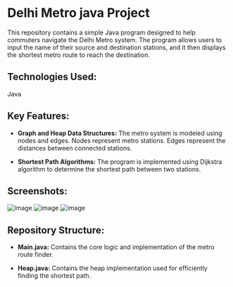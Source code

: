 
# Delhi Metro java Project 
This repository contains a simple Java program designed to help commuters navigate the Delhi Metro system. The program allows users to input the name of their source and destination stations, and it then displays the shortest metro route to reach the destination. 



## Technologies Used:
Java


## Key Features:

- **Graph and Heap Data Structures:** The metro system is modeled using nodes and edges. Nodes represent metro stations. Edges represent the distances between connected stations.

- **Shortest Path Algorithms:** The program is implemented using Dijkstra algorithm to determine the shortest path between two stations.


## Screenshots:

![image](https://github.com/user-attachments/assets/9eaab88f-5d8c-4727-988d-98ab104f2025)
![image](https://github.com/user-attachments/assets/c68e233e-d2dc-4484-8bc8-4c97e7193808)
![image](https://github.com/user-attachments/assets/a994d047-66b0-40a4-819f-665104ac4912)





## Repository Structure:

- **Main.java:** Contains the core logic and implementation of the metro route finder.

- **Heap.java:** Contains the heap implementation used for efficiently finding the shortest path.


